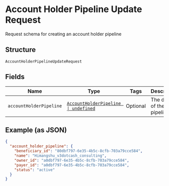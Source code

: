 
# Account Holder Pipeline Update Request

Request schema for creating an account holder pipeline

## Structure

`AccountHolderPipelineUpdateRequest`

## Fields

| Name | Type | Tags | Description |
|  --- | --- | --- | --- |
| `accountHolderPipeline` | [`AccountHolderPipeline \| undefined`](/doc/models/account-holder-pipeline.md) | Optional | The details of the pipeline |

## Example (as JSON)

```json
{
  "account_holder_pipeline": {
    "beneficiary_id": "80dbf797-6e35-4b5c-8cfb-703a79cce584",
    "name": "Himangshu_v3dotcash_consulting",
    "owner_id": "a0dbf797-6e35-4b5c-8cfb-703a79cce584",
    "payer_id": "a0dbf797-6e35-4b5c-8cfb-703a79cce584",
    "status": "active"
  }
}
```

